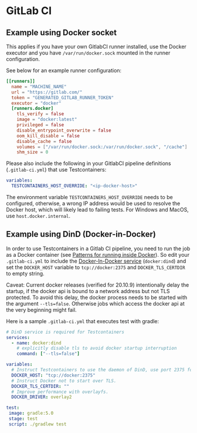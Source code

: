 # GitLab CI

## Example using Docker socket
This applies if you have your own GitlabCI runner installed, use the Docker executor and you have `/var/run/docker.sock` mounted in the runner configuration.

See below for an example runner configuration: 
```toml
[[runners]]
  name = "MACHINE_NAME"
  url = "https://gitlab.com/"
  token = "GENERATED_GITLAB_RUNNER_TOKEN"
  executor = "docker"
  [runners.docker]
    tls_verify = false
    image = "docker:latest"
    privileged = false
    disable_entrypoint_overwrite = false
    oom_kill_disable = false
    disable_cache = false
    volumes = ["/var/run/docker.sock:/var/run/docker.sock", "/cache"]
    shm_size = 0
```

Please also include the following in your GitlabCI pipeline definitions (`.gitlab-ci.yml`) that use Testcontainers:
```yml
variables:
  TESTCONTAINERS_HOST_OVERRIDE: "<ip-docker-host>"
```

The environment variable `TESTCONTAINERS_HOST_OVERRIDE` needs to be configured, otherwise, a wrong IP address would be used to resolve the Docker host, which will likely lead to failing tests. For Windows and MacOS, use `host.docker.internal`.

## Example using DinD (Docker-in-Docker)

In order to use Testcontainers in a Gitlab CI pipeline, you need to run the job as a Docker container (see [Patterns for running inside Docker](dind_patterns.md)).
So edit your `.gitlab-ci.yml` to include the [Docker-In-Docker service](https://docs.gitlab.com/ee/ci/docker/using_docker_build.html#use-docker-in-docker-workflow-with-docker-executor) (`docker:dind`) and set the `DOCKER_HOST` variable to `tcp://docker:2375` and `DOCKER_TLS_CERTDIR` to empty string. 

Caveat: Current docker releases (verified for 20.10.9) intentionally delay the startup, if the docker api is bound to a network address but not TLS protected. To avoid this delay, the docker process needs to be started with the argument `--tls=false`.  Otherwise jobs which access the docker api at the very beginning might fail.

Here is a sample `.gitlab-ci.yml` that executes test with gradle:

```yml
# DinD service is required for Testcontainers
services:
  - name: docker:dind
    # explicitly disable tls to avoid docker startup interruption
    command: ["--tls=false"]

variables:
  # Instruct Testcontainers to use the daemon of DinD, use port 2375 for non-tls connections.
  DOCKER_HOST: "tcp://docker:2375"
  # Instruct Docker not to start over TLS.
  DOCKER_TLS_CERTDIR: ""
  # Improve performance with overlayfs.
  DOCKER_DRIVER: overlay2

test:
 image: gradle:5.0
 stage: test
 script: ./gradlew test
```
